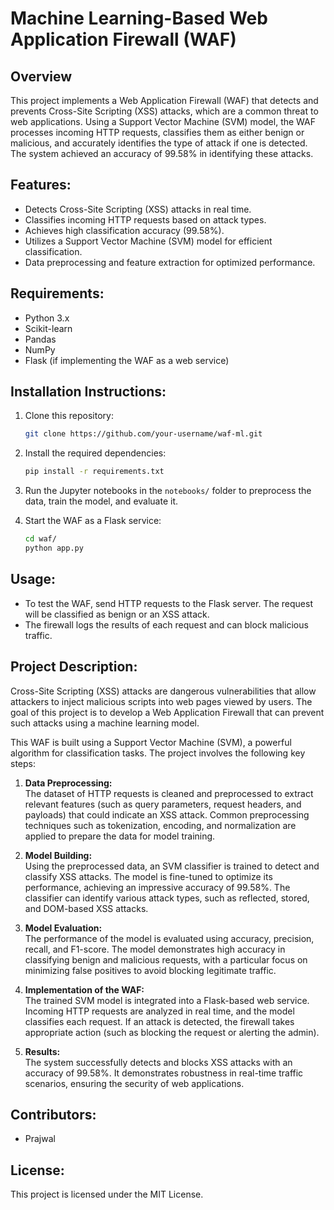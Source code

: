 
# Machine Learning-Based Web Application Firewall (WAF)

## Overview
This project implements a Web Application Firewall (WAF) that detects and prevents Cross-Site Scripting (XSS) attacks, which are a common threat to web applications. Using a Support Vector Machine (SVM) model, the WAF processes incoming HTTP requests, classifies them as either benign or malicious, and accurately identifies the type of attack if one is detected. The system achieved an accuracy of 99.58% in identifying these attacks.

## Features:
- Detects Cross-Site Scripting (XSS) attacks in real time.
- Classifies incoming HTTP requests based on attack types.
- Achieves high classification accuracy (99.58%).
- Utilizes a Support Vector Machine (SVM) model for efficient classification.
- Data preprocessing and feature extraction for optimized performance.

## Requirements:
- Python 3.x
- Scikit-learn
- Pandas
- NumPy
- Flask (if implementing the WAF as a web service)

## Installation Instructions:
1. Clone this repository:  
   ```bash
   git clone https://github.com/your-username/waf-ml.git
   ```
2. Install the required dependencies:  
   ```bash
   pip install -r requirements.txt
   ```
3. Run the Jupyter notebooks in the `notebooks/` folder to preprocess the data, train the model, and evaluate it.

4. Start the WAF as a Flask service:
   ```bash
   cd waf/
   python app.py
   ```

## Usage:
- To test the WAF, send HTTP requests to the Flask server. The request will be classified as benign or an XSS attack.
- The firewall logs the results of each request and can block malicious traffic.

## Project Description:
Cross-Site Scripting (XSS) attacks are dangerous vulnerabilities that allow attackers to inject malicious scripts into web pages viewed by users. The goal of this project is to develop a Web Application Firewall that can prevent such attacks using a machine learning model.

This WAF is built using a Support Vector Machine (SVM), a powerful algorithm for classification tasks. The project involves the following key steps:

1. **Data Preprocessing:**  
   The dataset of HTTP requests is cleaned and preprocessed to extract relevant features (such as query parameters, request headers, and payloads) that could indicate an XSS attack. Common preprocessing techniques such as tokenization, encoding, and normalization are applied to prepare the data for model training.

2. **Model Building:**  
   Using the preprocessed data, an SVM classifier is trained to detect and classify XSS attacks. The model is fine-tuned to optimize its performance, achieving an impressive accuracy of 99.58%. The classifier can identify various attack types, such as reflected, stored, and DOM-based XSS attacks.

3. **Model Evaluation:**  
   The performance of the model is evaluated using accuracy, precision, recall, and F1-score. The model demonstrates high accuracy in classifying benign and malicious requests, with a particular focus on minimizing false positives to avoid blocking legitimate traffic.

4. **Implementation of the WAF:**  
   The trained SVM model is integrated into a Flask-based web service. Incoming HTTP requests are analyzed in real time, and the model classifies each request. If an attack is detected, the firewall takes appropriate action (such as blocking the request or alerting the admin).

5. **Results:**  
   The system successfully detects and blocks XSS attacks with an accuracy of 99.58%. It demonstrates robustness in real-time traffic scenarios, ensuring the security of web applications.

## Contributors:
- Prajwal

## License:
This project is licensed under the MIT License.
